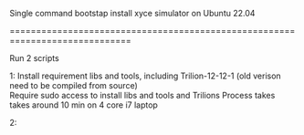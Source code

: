 Single command bootstap install xyce simulator on Ubuntu 22.04

=============================================================================

Run 2 scripts 

1: Install requirement libs and tools, including Trilion-12-12-1 (old verison need to be compiled from source)  
   Require sudo access to install libs and tools and Trilions 
   Process takes takes around 10 min on 4 core i7 laptop
   
   
2:         


 
